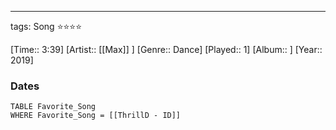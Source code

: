 ---
tags: Song ⭐⭐⭐⭐ 

[Time:: 3:39]
[Artist:: [[Max]] ]
[Genre:: Dance]
[Played:: 1]
[Album:: ]
[Year:: 2019]
### Dates
````dataview
TABLE Favorite_Song
WHERE Favorite_Song = [[ThrillD - ID]]
````